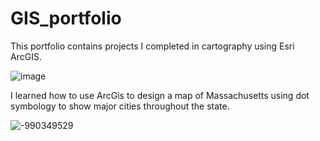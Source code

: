# GIS_portfolio
This portfolio contains projects I completed in cartography using Esri ArcGIS.

![image](https://github.com/leanne-tran89/GIS_portfolio/assets/115663530/64323a78-238e-4c32-83ca-3a13eca62cb9)

I learned how to use ArcGis to design a map of Massachusetts using dot symbology to show major cities throughout the state.

![-990349529](https://github.com/leanne-tran89/GIS_portfolio/assets/115663530/bb89cf5e-ac85-4187-8f85-41f577cdbdaf)
